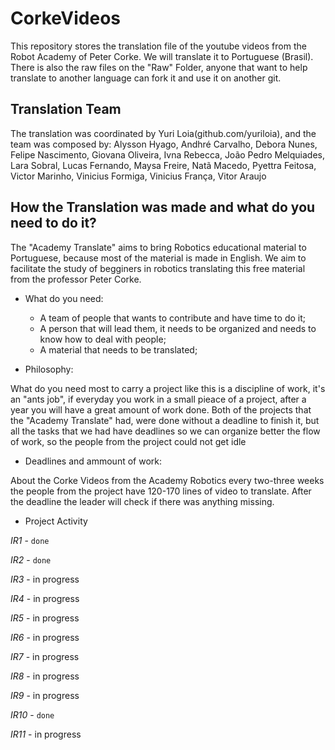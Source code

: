CorkeVideos
=============
This repository stores the translation file of the youtube videos from the Robot Academy of Peter Corke.
We will translate it to Portuguese (Brasil). There is also the raw files on the "Raw" Folder, anyone that want to help translate to another language can fork it and use it on another git.

Translation Team
--------------
The translation was coordinated by Yuri Loia(github.com/yuriloia), and the team was composed by: 
Alysson Hyago, 
Andhré Carvalho, 
Debora Nunes, 
Felipe Nascimento, 
Giovana Oliveira, 
Ivna Rebecca,
João Pedro Melquiades, 
Lara Sobral, 
Lucas Fernando,
Maysa Freire, 
Natã Macedo, 
Pyettra Feitosa,
Victor Marinho, 
Vinicius Formiga, 
Vinicius França, 
Vitor Araujo

How the Translation was made and what do you need to do it?
---------------------------------------------------------

The "Academy Translate" aims to bring Robotics educational material to Portuguese, because most of the material is made in English. We aim to facilitate the study of begginers in robotics translating this free material from the professor Peter Corke.

* What do you need:
  * A team of people that wants to contribute and have time to do it;
  * A person that will lead them, it needs to be organized and needs to know how to deal with people;
  * A material that needs to be translated;
  
* Philosophy:

What do you need most to carry a project like this is a discipline of work, it's an "ants job", if everyday you work in a small pieace of a project, after a year you will have a great amount of work done. 
Both of the projects that the "Academy Translate" had, were done without a deadline to finish it, but all the tasks that we had have deadlines so we can organize better the flow of work, so the people from the project could not get idle

* Deadlines and ammount of work:

About the Corke Videos from the Academy Robotics every two-three weeks the people from the project have 120-170 lines of video to translate. After the deadline the leader will check if there was anything missing. 


* Project Activity

_*IR1*_  - `done`

_*IR2*_  - `done`

_*IR3*_  - in progress

_*IR4*_  - in progress

_*IR5*_  - in progress

_*IR6*_  - in progress

_*IR7*_  - in progress

_*IR8*_  - in progress

_*IR9*_  - in progress

_*IR10*_ - `done`

_*IR11*_ - in progress


